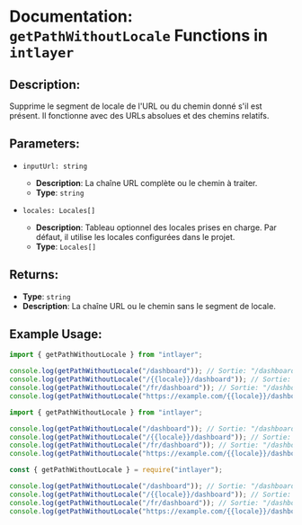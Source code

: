 # Documentation: `getPathWithoutLocale` Functions in `intlayer`

## Description:

Supprime le segment de locale de l'URL ou du chemin donné s'il est présent. Il fonctionne avec des URLs absolues et des chemins relatifs.

## Parameters:

- `inputUrl: string`

  - **Description**: La chaîne URL complète ou le chemin à traiter.
  - **Type**: `string`

- `locales: Locales[]`
  - **Description**: Tableau optionnel des locales prises en charge. Par défaut, il utilise les locales configurées dans le projet.
  - **Type**: `Locales[]`

## Returns:

- **Type**: `string`
- **Description**: La chaîne URL ou le chemin sans le segment de locale.

## Example Usage:

```typescript codeFormat="typescript"
import { getPathWithoutLocale } from "intlayer";

console.log(getPathWithoutLocale("/dashboard")); // Sortie: "/dashboard"
console.log(getPathWithoutLocale("/{{locale}}/dashboard")); // Sortie: "/dashboard"
console.log(getPathWithoutLocale("/fr/dashboard")); // Sortie: "/dashboard"
console.log(getPathWithoutLocale("https://example.com/{{locale}}/dashboard")); // Sortie: "https://example.com/dashboard"
```

```javascript codeFormat="esm"
import { getPathWithoutLocale } from "intlayer";

console.log(getPathWithoutLocale("/dashboard")); // Sortie: "/dashboard"
console.log(getPathWithoutLocale("/{{locale}}/dashboard")); // Sortie: "/dashboard"
console.log(getPathWithoutLocale("/fr/dashboard")); // Sortie: "/dashboard"
console.log(getPathWithoutLocale("https://example.com/{{locale}}/dashboard")); // Sortie: "https://example.com/dashboard"
```

```javascript codeFormat="commonjs"
const { getPathWithoutLocale } = require("intlayer");

console.log(getPathWithoutLocale("/dashboard")); // Sortie: "/dashboard"
console.log(getPathWithoutLocale("/{{locale}}/dashboard")); // Sortie: "/dashboard"
console.log(getPathWithoutLocale("/fr/dashboard")); // Sortie: "/dashboard"
console.log(getPathWithoutLocale("https://example.com/{{locale}}/dashboard")); // Sortie: "https://example.com/dashboard"
```
